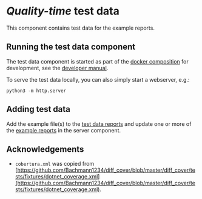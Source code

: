 # *Quality-time* test data

This component contains test data for the example reports.

## Running the test data component

The test data component is started as part of the [docker composition](../../docker/docker-compose.override.yml) for development, see the [developer manual](../../docs/DEVELOP.md).

To serve the test data locally, you can also simply start a webserver, e.g.:

```console
python3 -m http.server
```

## Adding test data

Add the example file(s) to the [test data reports](reports) and update one or more of the [example reports](../server/src/data/example-reports) in the server component.

## Acknowledgements

- `cobertura.xml` was copied from [https://github.com/Bachmann1234/diff_cover/blob/master/diff_cover/tests/fixtures/dotnet_coverage.xml](https://github.com/Bachmann1234/diff_cover/blob/master/diff_cover/tests/fixtures/dotnet_coverage.xml).
